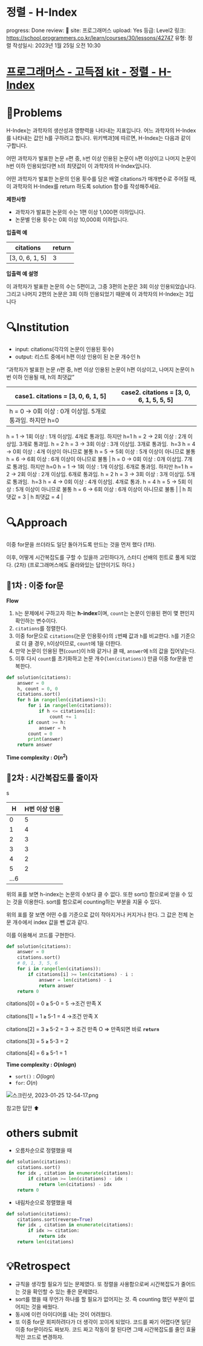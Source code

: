 # 정렬 - H-Index

progress: Done
review: 🥜
site: 프로그래머스
upload: Yes
등급: Level2
링크: https://school.programmers.co.kr/learn/courses/30/lessons/42747
유형: 정렬
작성일시: 2023년 1월 25일 오전 10:30

# [프로그래머스 - 고득점 kit - 정렬 - H-Index](https://school.programmers.co.kr/learn/courses/30/lessons/42747)

# 📖Problems

H-Index는 과학자의 생산성과 영향력을 나타내는 지표입니다. 어느 과학자의 H-Index를 나타내는 값인 h를 구하려고 합니다. 위키백과[1](https://school.programmers.co.kr/learn/courses/30/lessons/42747#fn1)에 따르면, H-Index는 다음과 같이 구합니다.

어떤 과학자가 발표한 논문 `n`편 중, `h`번 이상 인용된 논문이 `h`편 이상이고 나머지 논문이 h번 이하 인용되었다면 `h`의 최댓값이 이 과학자의 H-Index입니다.

어떤 과학자가 발표한 논문의 인용 횟수를 담은 배열 citations가 매개변수로 주어질 때, 이 과학자의 H-Index를 return 하도록 solution 함수를 작성해주세요.

**제한사항**

- 과학자가 발표한 논문의 수는 1편 이상 1,000편 이하입니다.
- 논문별 인용 횟수는 0회 이상 10,000회 이하입니다.

**입출력 예**

| citations | return |
| --- | --- |
| [3, 0, 6, 1, 5] | 3 |

**입출력 예 설명**

이 과학자가 발표한 논문의 수는 5편이고, 그중 3편의 논문은 3회 이상 인용되었습니다. 그리고 나머지 2편의 논문은 3회 이하 인용되었기 때문에 이 과학자의 H-Index는 3입니다

# 🔍Institution

- input: citations(각각의 논문이 인용된 횟수)
- output: 리스트 중에서 h편 이상 인용이 된 논문 개수인 h

“과학자가 발표한 논문 n편 중, h번 이상 인용된 논문이 h편 이상이고, 나머지 논문이 h번 이하 인용될 때, h의 최댓값”

| case1. citations = [3, 0, 6, 1, 5] | case2. citations = [3, 0, 6, 1, 5, 5, 5] |
| --- | --- |
| h = 0 → 0회 이상 : 0개 이상임. 5개로 통과임. 하지만 h=0
h = 1 → 1회 이상 : 1개 이상임. 4개로 통과임. 하지만 h=1
h = 2 → 2회 이상 : 2개 이상임. 3개로 통과임. h = 2
h = 3 → 3회 이상 : 3개 이상임. 3개로 통과임.  h=3
h = 4 → 0회 이상 : 4개 이상이 아니므로 불통
h = 5 → 5회 이상 : 5개 이상이 아니므로 불통
h = 6 → 6회 이상 : 6개 이상이 아니므로 불통 | h = 0 → 0회 이상 : 0개 이상임. 7개로 통과임. 하지만 h=0
h = 1 → 1회 이상 : 1개 이상임. 6개로 통과임. 하지만 h=1
h = 2 → 2회 이상 : 2개 이상임. 6개로 통과임. h = 2
h = 3 → 3회 이상 : 3개 이상임. 5개로 통과임.  h=3
h = 4 → 0회 이상 : 4개 이상임. 4개로 통과. h = 4
h = 5 → 5회 이상 : 5개 이상이 아니므로 불통
h = 6 → 6회 이상 : 6개 이상이 아니므로 불통 |
| h 최댓값 = 3 | h 최댓값 = 4 |

# 🔍Approach

이중 for문을 쓰더라도 일단 돌아가도록 만드는 것을 먼저 했다 (1차).

이후, 어떻게 시간복잡도를 구할 수 있을까 고민하다가, 스터디 선배의 힌트로 풀게 되었다. (2차) (프로그래머스에도 올라와있는 답안이기도 하다.)

## 🚩1차 : 이중 for문

**Flow**

1. `h`는 문제에서 구하고자 하는 **h-index**이며, `count`는 논문이 인용된 편이 몇 편인지 확인하는 변수이다. 
2. `citations`를 정렬한다. 
3. 이중 for문으로 `citations`(논문 인용횟수)의 `i`번째 값과 `h`를 비교한다. `h`를 기준으로 더 클 경우, `h`이상이므로, `count`에 1을 더한다.
4. 만약 논문이 인용된 편(`count`)이 h와 같거나 클 때, `answer`에 `h`의 값을 집어넣는다.
5. 이후 다시 `count`를 초기화하고 논문 개수(`len(citations)`) 만큼 이중 for문을 반복한다.

```python
def solution(citations):
    answer = 0
    h, count = 0, 0
    citations.sort()
    for h in range(len(citations)+1):
        for i in range(len(citations)):
            if h <= citations[i]:
                count += 1
        if count >= h:
            answer = h
        count = 0
        print(answer)
    return answer
```

**Time complexity : $O(n^2)$**

## 🚩2차 : 시간복잡도를 줄이자

s

| H | H번 이상 인용 |
| --- | --- |
| 0 | 5 |
| 1 | 4 |
| 2 | 3 |
| 3 | 3 |
| 4 | 2 |
| 5 | 2 |
| …6 |  |

위의 표를 보면 h-index는 논문의 수보다 클 수 없다. 또한 sort() 함으로써 얻을 수 있는 것을 이용한다. sort를 함으로써 counting하는 부분을 지울 수 있다. 

위의 표를 잘 보면 어떤 수를 기준으로 값이 작아지거나 커지거나 한다. 그 값은 전체 논문 개수에서 index 값을 뺀 값과 같다. 

이를 이용해서 코드를 구현한다. 

```python
def solution(citations):
    answer = 0
    citations.sort()
    # 0, 1, 3, 5, 6
    for i in range(len(citations)):
        if citations[i] >= len(citations) - i :
            answer = len(citations) - i
            return answer
    return 0
```

citations[0] = 0 **`≥`** 5-0 = 5 →조건 만족 X 

citations[1] = 1 **`≥`** 5-1 = 4 →조건 만족 X

citations[2] = 3 **`≥`** 5-2 = 3 → 조건 만족 O ⇒ 만족되면 바로 **`return`**

citations[3] = 5 **`≥`** 5-3 = 2

citations[4] = 6 **`≥`** 5-1 = 1

**Time complexity : $O(nlogn)$**

- `sort()` : $O(logn)$
- `for`: $O(n)$

![스크린샷, 2023-01-25 12-54-17.png](%E1%84%8C%E1%85%A5%E1%86%BC%E1%84%85%E1%85%A7%E1%86%AF%20-%20H-Index%2052fa0ee061ca45a5a97e8b573ba1a9e6/%25EC%258A%25A4%25ED%2581%25AC%25EB%25A6%25B0%25EC%2583%25B7_2023-01-25_12-54-17.png)

참고한 답안 ⬆️

# others submit

- 오름차순으로 정렬했을 때

```python
def solution(citations):
    citations.sort()
    for idx , citation in enumerate(citations):
        if citation >= len(citations) - idx :
            return len(citations) - idx
    return 0
```

- 내림차순으로 정렬했을 때

```python
def solution(citations):
    citations.sort(reverse=True)
    for idx , citation in enumerate(citations):
        if idx >= citation:
            return idx
    return len(citations)
```

# 💡Retrospect

- 규칙을 생각할 필요가 있는 문제였다. 또 정렬을 사용함으로써 시간복잡도가 줄어드는 것을 확인할 수 있는 좋은 문제였다.
- sort를 했을 때 무언가 하나를 할 필요가 없어지는 것. 즉 counting 했던 부분이 없어지는 것을 배웠다.
- 동시에 이런 아이디어를 내는 것이 어려웠다.
- 또 이중 for문 회피하려다가 더 생각이 꼬이게 되었다.  코드를 짜기 어렵다면 일단 이중 for문이라도 짜보자. 코드 짜고 작동이 잘 된다면 그때 시간복잡도를 줄인 효율적인 코드로 변경하자.